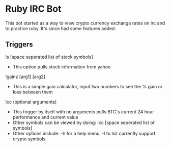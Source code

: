# Ruby IRC Bot
This bot started as a way to view crypto currency exchange rates on irc and to practice ruby.  It's since had some features added.

## Triggers
!s [space seperated list of stock symbols]
* This option pulls stock information from yahoo

!gainz [arg1] [arg2]
* This is a simple gain calculator, input two numbers to see the % gain or loss between them

!cc (optional arguments)
* This trigger by itself with no arguments pulls BTC's current 24 hour performance and current value
* Other symbols can be viewed by doing: !cc [space seperated list of symbols]
* Other options include: -h for a help menu, -l to list currently support crypto symbols
